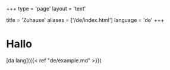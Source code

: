 +++
type = 'page'
layout = 'text'

title = 'Zuhause'
aliases = ['/de/index.html']
language = 'de'
+++

# Hallo
[da lang]({{< ref "de/example.md" >}})